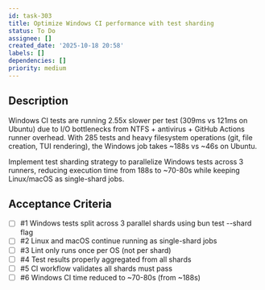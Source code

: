 ```yaml
---
id: task-303
title: Optimize Windows CI performance with test sharding
status: To Do
assignee: []
created_date: '2025-10-18 20:58'
labels: []
dependencies: []
priority: medium
---
```


## Description

<!-- SECTION:DESCRIPTION:BEGIN -->
Windows CI tests are running 2.55x slower per test (309ms vs 121ms on Ubuntu) due to I/O bottlenecks from NTFS + antivirus + GitHub Actions runner overhead. With 285 tests and heavy filesystem operations (git, file creation, TUI rendering), the Windows job takes ~188s vs ~46s on Ubuntu.

Implement test sharding strategy to parallelize Windows tests across 3 runners, reducing execution time from 188s to ~70-80s while keeping Linux/macOS as single-shard jobs.
<!-- SECTION:DESCRIPTION:END -->

## Acceptance Criteria
<!-- AC:BEGIN -->
- [ ] #1 Windows tests split across 3 parallel shards using bun test --shard flag
- [ ] #2 Linux and macOS continue running as single-shard jobs
- [ ] #3 Lint only runs once per OS (not per shard)
- [ ] #4 Test results properly aggregated from all shards
- [ ] #5 CI workflow validates all shards must pass
- [ ] #6 Windows CI time reduced to ~70-80s (from ~188s)
<!-- AC:END -->
